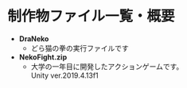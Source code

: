 # 制作物ファイル一覧・概要
* **DraNeko**<br>
  * どら猫の拳の実行ファイルです<br>
* **NekoFight.zip**<br>
  * 大学の一年目に開発したアクションゲームです。<br>Unity ver.2019.4.13f1<br>
